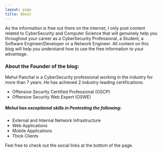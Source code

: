 ```yaml
---
layout: page
title: About
---
```


As the information is free out there on the internet, I only post content related to CyberSecurity and Computer Science that will genuinely help you throughout your career as a CyberSecurity Professional, a Student, a Software Engineer/Developer or a Network Engineer. All content on this blog will help you understand how to use the free information to your advantage.


### About the Founder of the blog:
Mehul Panchal is a CyberSecurity professional working in the industry for more than 7 years. He has achieved 2 industry-leading certifications:

- Offensive Security Certified Professional (OSCP)
- Offensive Security Web Expert (OSWE)

##### Mehul has exceptional skills in Pentesting the following:
- External and Internal Network Infrastructure
- Web Applications
- Mobile Applications
- Thick Clients

Feel free to check out the social links at the bottom of the page.